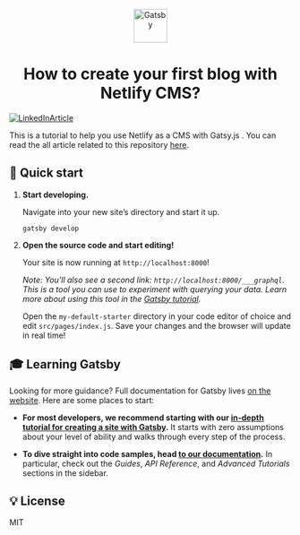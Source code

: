 <!--  -->
<p align="center">
    <img alt="Gatsby" src="https://www.gatsbyjs.com/Gatsby-Monogram.svg" width="60" />
<h1 align="center">
How to create your first blog with Netlify CMS?</h1>

</p>

[![LinkedInArticle](https://miro.medium.com/max/1400/1*dhUaNFsYJMVV2d9m6wd2Qw.jpeg)](https://medium.com/frontend-digest/how-to-create-your-first-blog-with-netlify-cms-86a706b8118b)

This is a tutorial to help you use Netlify as a CMS with Gatsy.js . You can read the all article related to this repository [here](https://medium.com/frontend-digest/how-to-create-your-first-blog-with-netlify-cms-86a706b8118b).


## 🚀 Quick start

1.  **Start developing.**

    Navigate into your new site’s directory and start it up.

    ```shell
    gatsby develop
    ```

3.  **Open the source code and start editing!**

    Your site is now running at `http://localhost:8000`!
   

    _Note: You'll also see a second link: _`http://localhost:8000/___graphql`_. This is a tool you can use to experiment with querying your data. Learn more about using this tool in the [Gatsby tutorial](https://www.gatsbyjs.com/tutorial/part-five/#introducing-graphiql)._

    Open the `my-default-starter` directory in your code editor of choice and edit `src/pages/index.js`. Save your changes and the browser will update in real time!


## 🎓 Learning Gatsby

Looking for more guidance? Full documentation for Gatsby lives [on the website](https://www.gatsbyjs.com/). Here are some places to start:

- **For most developers, we recommend starting with our [in-depth tutorial for creating a site with Gatsby](https://www.gatsbyjs.com/tutorial/).** It starts with zero assumptions about your level of ability and walks through every step of the process.

- **To dive straight into code samples, head [to our documentation](https://www.gatsbyjs.com/docs/).** In particular, check out the _Guides_, _API Reference_, and _Advanced Tutorials_ sections in the sidebar.

## 💡 License

MIT



<!-- -->

